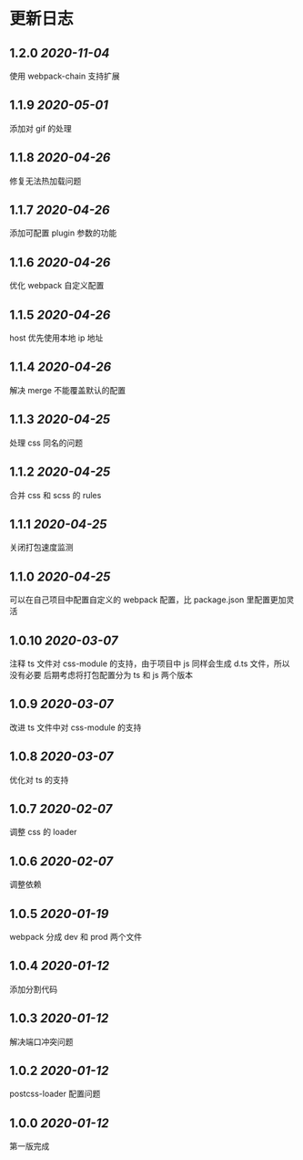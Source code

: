 # 更新日志

## 1.2.0 _2020-11-04_

使用 webpack-chain 支持扩展

## 1.1.9 _2020-05-01_

添加对 gif 的处理

## 1.1.8 _2020-04-26_

修复无法热加载问题

## 1.1.7 _2020-04-26_

添加可配置 plugin 参数的功能

## 1.1.6 _2020-04-26_

优化 webpack 自定义配置

## 1.1.5 _2020-04-26_

host 优先使用本地 ip 地址

## 1.1.4 _2020-04-26_

解决 merge 不能覆盖默认的配置

## 1.1.3 _2020-04-25_

处理 css 同名的问题

## 1.1.2 _2020-04-25_

合并 css 和 scss 的 rules

## 1.1.1 _2020-04-25_

关闭打包速度监测

## 1.1.0 _2020-04-25_

可以在自己项目中配置自定义的 webpack 配置，比 package.json 里配置更加灵活

## 1.0.10 _2020-03-07_

注释 ts 文件对 css-module 的支持，由于项目中 js 同样会生成 d.ts 文件，所以没有必要
后期考虑将打包配置分为 ts 和 js 两个版本

## 1.0.9 _2020-03-07_

改进 ts 文件中对 css-module 的支持

## 1.0.8 _2020-03-07_

优化对 ts 的支持

## 1.0.7 _2020-02-07_

调整 css 的 loader

## 1.0.6 _2020-02-07_

调整依赖

## 1.0.5 _2020-01-19_

webpack 分成 dev 和 prod 两个文件

## 1.0.4 _2020-01-12_

添加分割代码

## 1.0.3 _2020-01-12_

解决端口冲突问题

## 1.0.2 _2020-01-12_

postcss-loader 配置问题

## 1.0.0 _2020-01-12_

第一版完成
